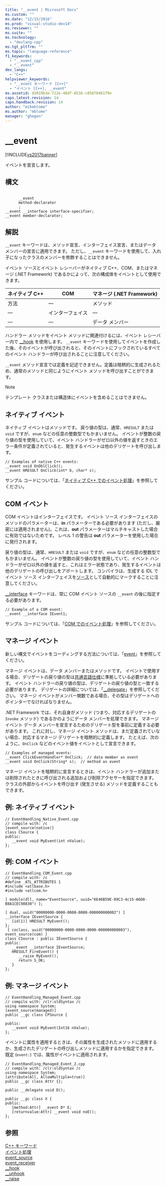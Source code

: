 ```yaml
---
title: "__event | Microsoft Docs"
ms.custom: ""
ms.date: "12/15/2016"
ms.prod: "visual-studio-dev14"
ms.reviewer: ""
ms.suite: ""
ms.technology: 
  - "devlang-cpp"
ms.tgt_pltfrm: ""
ms.topic: "language-reference"
f1_keywords: 
  - "__event_cpp"
  - "__event"
dev_langs: 
  - "C++"
helpviewer_keywords: 
  - "__event キーワード [C++]"
  - "イベント [C++], __event"
ms.assetid: d3019b3e-722e-48df-8536-c05878461f9e
caps.latest.revision: 14
caps.handback.revision: 14
author: "mikeblome"
ms.author: "mblome"
manager: "ghogen"
---
```

# __event
[!INCLUDE[vs2017banner](../assembler/inline/includes/vs2017banner.md)]

イベントを宣言します。  
  
## 構文  
  
```  
  
      __event   
      method-declarator  
      ;  
__event __interface interface-specifier;  
__event member-declarator;  
```  
  
## 解説  
 `__event` キーワードは、メソッド宣言、インターフェイス宣言、またはデータ メンバーの宣言に適用できます。  ただし、`__event` キーワードを使用して、入れ子になったクラスのメンバーを修飾することはできません。  
  
 イベント ソースとイベント レシーバーがネイティブ C\+\+、COM、またはマネージ \(.NET Framework\) であるかによって、次の構成体をイベントとして使用できます。  
  
|ネイティブ C\+\+|COM|マネージ \(.NET Framework\)|  
|-----------------|---------|-----------------------------|  
|方法|—|メソッド|  
|—|インターフェイス|—|  
|—|—|データ メンバー|  
  
 ハンドラー メソッドをイベント メソッドに関連付けるには、イベント レシーバー内で [\_\_hook](../cpp/hook.md) を使用します。  `__event` キーワードを使用してイベントを作成した後、そのイベントが呼び出されると、そのイベントにフックされているすべてのイベント ハンドラーが呼び出されることに注意してください。  
  
 `__event` メソッド宣言では定義を記述できません。定義は暗黙的に生成されるため、通常のメソッドと同じようにイベント メソッドを呼び出すことができます。  
  
> [!NOTE]
>  テンプレート クラスまたは構造体にイベントを含めることはできません。  
  
## ネイティブ イベント  
 ネイティブ イベントはメソッドです。  戻り値の型は、通常、`HRESULT` または `void` ですが、`enum` などの任意の整数型でもかまいません。  イベントが整数の戻り値の型を使用していて、イベント ハンドラーがゼロ以外の値を返すときのエラー条件が定義されていると、発生するイベントは他のデリゲートを呼び出します。  
  
```  
// Examples of native C++ events:  
__event void OnDblClick();  
__event HRESULT OnClick(int* b, char* s);  
```  
  
 サンプル コードについては、「[ネイティブ C\+\+ でのイベント処理](../Topic/Event%20Handling%20in%20Native%20C++.md)」を参照してください。  
  
## COM イベント  
 COM イベントはインターフェイスです。  イベント ソース インターフェイスのメソッドのパラメーターは、**in** パラメーターである必要があります \(ただし、厳密には適用されません\)。これは、**out** パラメーターはマルチキャストした場合に有効ではないためです。  レベル 1 の警告は **out** パラメーターを使用した場合に発行されます。  
  
 戻り値の型は、通常、`HRESULT` または `void` ですが、`enum` などの任意の整数型でもかまいません。  イベントが整数の戻り値の型を使用していて、イベント ハンドラーがゼロ以外の値を返すと、これはエラー状態であり、発生するイベントは他のデリゲートの呼び出しをアボートします。  コンパイラは、生成する IDL でイベント ソース インターフェイスを[ソース](../Topic/source%20\(C++\).md)として自動的にマークすることに注意してください。  
  
 [\_\_interface](../Topic/__interface.md) キーワードは、常に COM イベント ソースの `__event` の後に指定する必要があります。  
  
```  
// Example of a COM event:  
__event __interface IEvent1;  
```  
  
 サンプル コードについては、「[COM でのイベント処理](../cpp/event-handling-in-com.md)」を参照してください。  
  
## マネージ イベント  
 新しい構文でイベントをコーディングする方法については、「[event](../windows/event-cpp-component-extensions.md)」を参照してください。  
  
 マネージ イベントは、データ メンバーまたはメソッドです。  イベントで使用する場合、デリゲートの戻り値の型は[共通言語仕様](../Topic/Language%20Independence%20and%20Language-Independent%20Components.md)に準拠している必要があります。  イベント ハンドラーの戻り値の型は、デリゲートの戻り値の型と一致する必要があります。  デリゲートの詳細については、「[\_\_delegate](../Topic/__delegate.md)」を参照してください。  マネージ イベントがメンバー関数である場合、その型はデリゲートへのポインターでなければなりません。  
  
 .NET Framework では、それ自身がメソッド \(つまり、対応するデリゲートの `Invoke` メソッド\) であるかのようにデータ メンバーを処理できます。  マネージ イベント データ メンバーを宣言するためのデリゲート型を事前に定義する必要があります。  これに対し、マネージ イベント メソッドは、まだ定義されていない場合、対応するマネージ デリゲートを暗黙的に定義します。  たとえば、次のように、`OnClick` などのイベント値をイベントとして宣言できます。  
  
```  
// Examples of managed events:  
__event ClickEventHandler* OnClick;  // data member as event  
__event void OnClick(String* s);  // method as event  
```  
  
 マネージ イベントを暗黙的に宣言するときは、イベント ハンドラーが追加または削除されたときに呼び出される追加および削除アクセサーを指定できます。  クラスの外部からイベントを呼び出す \(発生させる\) メソッドを定義することもできます。  
  
## 例: ネイティブ イベント  
  
```  
// EventHandling_Native_Event.cpp  
// compile with: /c  
[event_source(native)]  
class CSource {  
public:  
   __event void MyEvent(int nValue);  
};  
```  
  
## 例: COM イベント  
  
```  
// EventHandling_COM_Event.cpp  
// compile with: /c  
#define _ATL_ATTRIBUTES 1  
#include <atlbase.h>  
#include <atlcom.h>  
  
[ module(dll, name="EventSource", uuid="6E46B59E-89C3-4c15-A6D8-B8A1CEC98830") ];  
  
[ dual, uuid("00000000-0000-0000-0000-000000000002") ]  
__interface IEventSource {  
   [id(1)] HRESULT MyEvent();  
};  
 [ coclass, uuid("00000000-0000-0000-0000-000000000003"),  event_source(com) ]  
class CSource : public IEventSource {  
public:  
   __event __interface IEventSource;  
   HRESULT FireEvent() {  
      __raise MyEvent();  
      return S_OK;  
   }  
};  
```  
  
## 例: マネージ イベント  
  
```  
// EventHandling_Managed_Event.cpp  
// compile with: /clr:oldSyntax /c  
using namespace System;  
[event_source(managed)]  
public __gc class CPSource {  
  
public:  
   __event void MyEvent(Int16 nValue);  
};  
```  
  
 イベントに属性を適用するときは、その属性を生成されたメソッドに適用するか、生成されたデリゲートの呼び出しメソッドに適用するかを指定できます。  既定 \(`event:`\) では、属性がイベントに適用されます。  
  
```  
// EventHandling_Managed_Event_2.cpp  
// compile with: /clr:oldSyntax /c  
using namespace System;  
[attribute(All, AllowMultiple=true)]  
public __gc class Attr {};  
  
public __delegate void D();  
  
public __gc class X {  
public:  
   [method:Attr] __event D* E;  
   [returnvalue:Attr] __event void noE();  
};  
```  
  
## 参照  
 [C\+\+ キーワード](../cpp/keywords-cpp.md)   
 [イベント処理](../cpp/event-handling.md)   
 [event\_source](../windows/event-source.md)   
 [event\_receiver](../windows/event-receiver.md)   
 [\_\_hook](../cpp/hook.md)   
 [\_\_unhook](../cpp/unhook.md)   
 [\_\_raise](../cpp/raise.md)